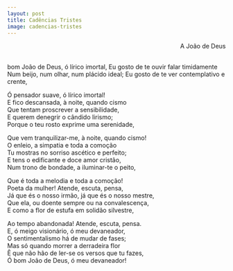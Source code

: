 ```yaml
---
layout: post
title: Cadências Tristes
image: cadencias-tristes
---
```

<p style="text-align:right">A João de Deus</p>
<br/>
<span class="caps" alt="Ó"></span> bom João de Deus, ó lírico imortal,  
Eu gosto de te ouvir falar timidamente  
Num beijo, num olhar, num plácido ideal;  
Eu gosto de te ver contemplativo e crente,  

Ó pensador suave, ó lírico imortal!  
E fico descansada, à noite, quando cismo  
Que tentam proscrever a sensibilidade,  
E querem denegrir o cândido lirismo;  
Porque o teu rosto exprime uma serenidade,  

Que vem tranquilizar-me, à noite, quando cismo!  
O enleio, a simpatia e toda a comoção  
Tu mostras no sorriso ascético e perfeito;  
E tens o edificante e doce amor cristão,  
Num trono de bondade, a iluminar-te o peito,  

Que é toda a melodia e toda a comoção!  
Poeta da mulher! Atende, escuta, pensa,  
Já que és o nosso irmão, já que és o nosso mestre,  
Que ela, ou doente sempre ou na convalescença,  
E como a flor de estufa em solidão silvestre,  

Ao tempo abandonada! Atende, escuta, pensa.  
E, ó meigo visionário, ó meu devaneador,  
O sentimentalismo há de mudar de fases;  
Mas só quando morrer a derradeira flor  
Ê que não hão de ler-se os versos que tu fazes,  
Ó bom João de Deus, ó meu devaneador!  
